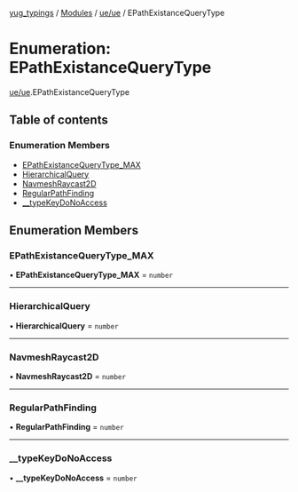 [yug_typings](../README.md) / [Modules](../modules.md) / [ue/ue](../modules/ue_ue.md) / EPathExistanceQueryType

# Enumeration: EPathExistanceQueryType

[ue/ue](../modules/ue_ue.md).EPathExistanceQueryType

## Table of contents

### Enumeration Members

- [EPathExistanceQueryType\_MAX](ue_ue.EPathExistanceQueryType.md#epathexistancequerytype_max)
- [HierarchicalQuery](ue_ue.EPathExistanceQueryType.md#hierarchicalquery)
- [NavmeshRaycast2D](ue_ue.EPathExistanceQueryType.md#navmeshraycast2d)
- [RegularPathFinding](ue_ue.EPathExistanceQueryType.md#regularpathfinding)
- [\_\_typeKeyDoNoAccess](ue_ue.EPathExistanceQueryType.md#__typekeydonoaccess)

## Enumeration Members

### EPathExistanceQueryType\_MAX

• **EPathExistanceQueryType\_MAX** = `number`

___

### HierarchicalQuery

• **HierarchicalQuery** = `number`

___

### NavmeshRaycast2D

• **NavmeshRaycast2D** = `number`

___

### RegularPathFinding

• **RegularPathFinding** = `number`

___

### \_\_typeKeyDoNoAccess

• **\_\_typeKeyDoNoAccess** = `number`
